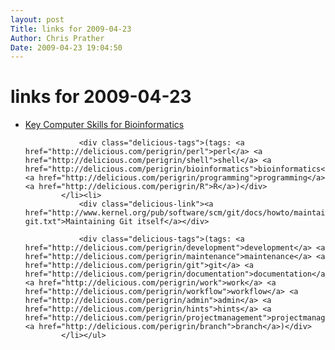 ```yaml
---
layout: post
Title: links for 2009-04-23  
Author: Chris Prather
Date: 2009-04-23 19:04:50
---
```


# links for 2009-04-23
<ul class="delicious"><li>
                <div class="delicious-link"><a href="http://markbieda.wordpress.com/2009/04/21/key-bioinformatics-computer-skills/">Key Computer Skills for Bioinformatics</a></div>
                
                <div class="delicious-tags">(tags: <a href="http://delicious.com/perigrin/perl">perl</a> <a href="http://delicious.com/perigrin/shell">shell</a> <a href="http://delicious.com/perigrin/bioinformatics">bioinformatics</a> <a href="http://delicious.com/perigrin/programming">programming</a> <a href="http://delicious.com/perigrin/R">R</a>)</div>
            </li><li>
                <div class="delicious-link"><a href="http://www.kernel.org/pub/software/scm/git/docs/howto/maintain-git.txt">Maintaining Git itself</a></div>
                
                <div class="delicious-tags">(tags: <a href="http://delicious.com/perigrin/development">development</a> <a href="http://delicious.com/perigrin/maintenance">maintenance</a> <a href="http://delicious.com/perigrin/git">git</a> <a href="http://delicious.com/perigrin/documentation">documentation</a> <a href="http://delicious.com/perigrin/work">work</a> <a href="http://delicious.com/perigrin/workflow">workflow</a> <a href="http://delicious.com/perigrin/admin">admin</a> <a href="http://delicious.com/perigrin/hints">hints</a> <a href="http://delicious.com/perigrin/projectmanagement">projectmanagement</a> <a href="http://delicious.com/perigrin/branch">branch</a>)</div>
            </li></ul>
